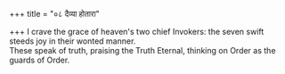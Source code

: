 +++
title = "०८ दैव्या होतारा"

+++
I crave the grace of heaven's two chief Invokers: the seven swift steeds joy in their wonted manner.  
     These speak of truth, praising the Truth Eternal, thinking on Order as the guards of Order.